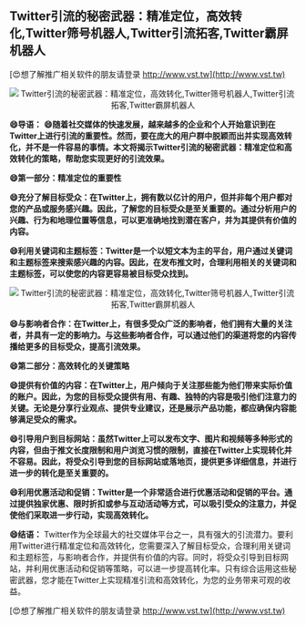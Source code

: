 ## **Twitter引流的秘密武器：精准定位，高效转化,Twitter筛号机器人,Twitter引流拓客,Twitter霸屏机器人**

[😍想了解推广相关软件的朋友请登录 http://www.vst.tw](http://www.vst.tw)

 <center><img src="https://vst.tw/MP4/tuiguang/png/2.png" alt="Twitter引流的秘密武器：精准定位，高效转化,Twitter筛号机器人,Twitter引流拓客,Twitter霸屏机器人"></center>

**😄导语：**
**😄随着社交媒体的快速发展，越来越多的企业和个人开始意识到在Twitter上进行引流的重要性。然而，要在庞大的用户群中脱颖而出并实现高效转化，并不是一件容易的事情。本文将揭示Twitter引流的秘密武器：精准定位和高效转化的策略，帮助您实现更好的引流效果。**

**😄第一部分：精准定位的重要性**

**😄充分了解目标受众：在Twitter上，拥有数以亿计的用户，但并非每个用户都对您的产品或服务感兴趣。因此，了解您的目标受众是至关重要的。通过分析用户的兴趣、行为和地理位置等信息，可以更准确地找到潜在客户，并为其提供有价值的内容。**

**😄利用关键词和主题标签：Twitter是一个以短文本为主的平台，用户通过关键词和主题标签来搜索感兴趣的内容。因此，在发布推文时，合理利用相关的关键词和主题标签，可以使您的内容更容易被目标受众找到。**

 <center><img src="https://vst.tw/MP4/tuiguang/png/0.png" alt="Twitter引流的秘密武器：精准定位，高效转化,Twitter筛号机器人,Twitter引流拓客,Twitter霸屏机器人"></center>

**😄与影响者合作：在Twitter上，有很多受众广泛的影响者，他们拥有大量的关注者，并具有一定的影响力。与这些影响者合作，可以通过他们的渠道将您的内容传播给更多的目标受众，提高引流效果。**

**😄第二部分：高效转化的关键策略**

**😄提供有价值的内容：在Twitter上，用户倾向于关注那些能为他们带来实际价值的账户。因此，为您的目标受众提供有用、有趣、独特的内容是吸引他们注意力的关键。无论是分享行业观点、提供专业建议，还是展示产品功能，都应确保内容能够满足受众的需求。**

**😄引导用户到目标网站：虽然Twitter上可以发布文字、图片和视频等多种形式的内容，但由于推文长度限制和用户浏览习惯的限制，直接在Twitter上实现转化并不容易。因此，将受众引导到您的目标网站或落地页，提供更多详细信息，并进行进一步的转化是至关重要的。**

**😄利用优惠活动和促销：Twitter是一个非常适合进行优惠活动和促销的平台。通过提供独家优惠、限时折扣或参与互动活动等方式，可以吸引受众的注意力，并促使他们采取进一步行动，实现高效转化。**

**😄结语：**
Twitter作为全球最大的社交媒体平台之一，具有强大的引流潜力。要利用Twitter进行精准定位和高效转化，您需要深入了解目标受众，合理利用关键词和主题标签，与影响者合作，并提供有价值的内容。同时，将受众引导到目标网站，并利用优惠活动和促销等策略，可以进一步提高转化率。只有综合运用这些秘密武器，您才能在Twitter上实现精准引流和高效转化，为您的业务带来可观的收益。

[😍想了解推广相关软件的朋友请登录 http://www.vst.tw](http://www.vst.tw)



